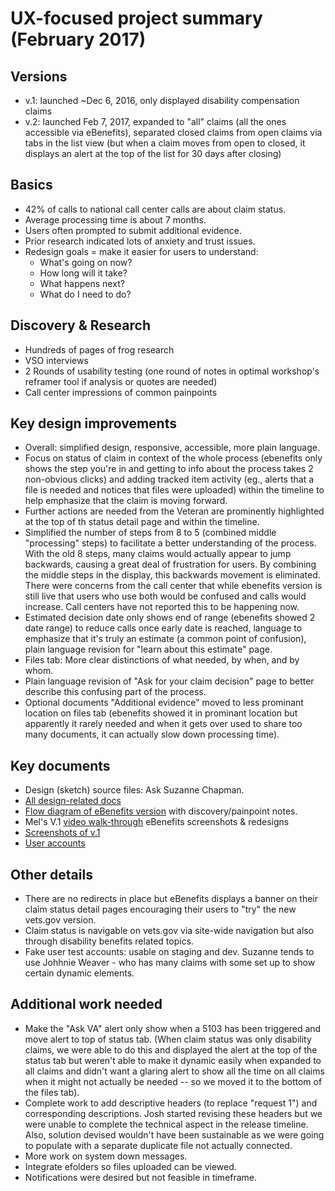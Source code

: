 
# UX-focused project summary (February 2017)

## Versions
* v.1: launched ~Dec 6, 2016, only displayed disability compensation claims
* v.2: launched Feb 7, 2017, expanded to "all" claims (all the ones accessible via eBenefits), separated closed claims from open claims via tabs in the list view (but when a claim moves from open to closed, it displays an alert at the top of the list for 30 days after closing)

## Basics
* 42% of calls to national call center calls are about claim status.
* Average processing time is about 7 months.
* Users often prompted to submit additional evidence.
* Prior research indicated lots of anxiety and trust issues.
* Redesign goals = make it easier for users to understand:
    * What's going on now?
    * How long will it take?
    * What happens next?
    * What do I need to do?

## Discovery & Research
* Hundreds of pages of frog research
* VSO interviews
* 2 Rounds of usability testing (one round of notes in optimal workshop's reframer tool if analysis or quotes are needed)
* Call center impressions of common painpoints

## Key design improvements
* Overall: simplified design, responsive, accessible, more plain language.
* Focus on status of claim in context of the whole process (ebenefits only shows the step you're in and getting to info about the process takes 2 non-obvious clicks) and adding tracked item activity (eg., alerts that a file is needed and notices that files were uploaded) within the timeline to help emphasize that the claim is moving forward.
* Further actions are needed from the Veteran are prominently highlighted at the top of th status detail page and within the timeline.
* Simplified the number of steps from 8 to 5 (combined middle "processing" steps) to facilitate a better understanding of the process. With the old 8 steps, many claims would actually appear to jump backwards, causing a great deal of frustration for users. By combining the middle steps in the display, this backwards movement is eliminated. There were concerns from the call center that while ebenefits version is still live that users who use both would be confused and calls would increase. Call centers have not reported this to be happening now.
* Estimated decision date only shows end of range (ebenefits showed 2 date range) to reduce calls once early date is reached, language to emphasize that it's truly an estimate (a common point of confusion), plain language revision for "learn about this estimate" page.
* Files tab: More clear distinctions of what needed, by when, and by whom.
* Plain language revision of "Ask for your claim decision" page to better describe this confusing part of the process.
* Optional documents "Additional evidence" moved to less prominant location on files tab (ebenefits showed it in prominant location but apparently it rarely needed and when it gets over used to share too many documents, it can actually slow down processing time).


## Key documents
* Design (sketch) source files: Ask Suzanne Chapman.
* [All design-related docs](https://github.com/department-of-veterans-affairs/va.gov-team/tree/master/products/claim-appeal-status/claims-status/track-claim-status/design)
* [Flow diagram of eBenefits version](https://github.com/department-of-veterans-affairs/va.gov-team/blob/master/products/claim-appeal-status/claims-status/track-claim-status/design/ebenefits-flow-for-claim-status.pdf) with discovery/painpoint notes.
* Mel's V.1 [video walk-through](https://www.youtube.com/watch?v=74u3L23uX4M&feature=youtu.be)
eBenefits screenshots & redesigns
* [Screenshots of v.1](https://github.com/department-of-veterans-affairs/va.gov-team/blob/master/products/claim-appeal-status/claims-status/track-claim-status/design/claim-status-screenshots.zip)
* [User accounts](https://github.com/department-of-veterans-affairs/va.gov-team-sensitive/blob/master/Administrative/mvi-staging-users.csv)

## Other details
* There are no redirects in place but eBenefits displays a banner on their claim status detail pages encouraging their users to "try" the new vets.gov version.
* Claim status is navigable on vets.gov via site-wide navigation but also through disability benefits related topics. 
* Fake user test accounts: usable on staging and dev. Suzanne tends to use Johhnie Weaver - who has many claims with some set up to show certain dynamic elements.

## Additional work needed
* Make the "Ask VA" alert only show when a 5103 has been triggered and move alert to top of status tab. (When claim status was only disability claims, we were able to do this and displayed the alert at the top of the status tab but weren't able to make it dynamic easily when expanded to all claims and didn't want a glaring alert to show all the time on all claims when it might not actually be needed -- so we moved it to the bottom of the files tab).
* Complete work to add descriptive headers (to replace "request 1") and corresponding descriptions. Josh started revising these headers but we were unable to complete the technical aspect in the release timeline. Also, solution devised wouldn't have been sustainable as we were going to populate with a separate duplicate file not actually connected.
* More work on system down messages.
* Integrate efolders so files uploaded can be viewed.
* Notifications were desired but not feasible in timeframe.
